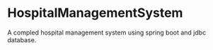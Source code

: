 # HospitalManagementSystem
A compled hospital management system using spring boot and jdbc database.
